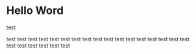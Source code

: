# Hello Word

test


test
test
test
test
test
test
test
test
test
test
test
test
test
test
test
test
test
test
test
test
test
test
test

